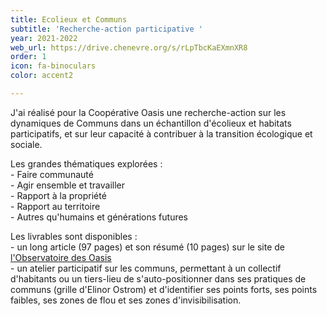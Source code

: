 ```yaml
---
title: Ecolieux et Communs
subtitle: 'Recherche-action participative '
year: 2021-2022
web_url: https://drive.chenevre.org/s/rLpTbcKaEXmnXR8
order: 1
icon: fa-binoculars
color: accent2

---
```

J'ai réalisé pour la Coopérative Oasis  une recherche-action sur les dynamiques de Communs dans un échantillon d'écolieux et habitats participatifs, et sur leur capacité à contribuer à la transition écologique et sociale.

Les grandes thématiques explorées :  
\- Faire communauté  
\- Agir ensemble et travailler  
\- Rapport à la propriété  
\- Rapport au territoire  
\- Autres qu'humains et générations futures

Les livrables sont disponibles :  
\- un long article (97 pages) et son résumé (10 pages) sur le site de [l'Observatoire des Oasis ](https://cooperative-oasis.org/decouvrir/lobservatoire-des-oasis/)  
\- un atelier participatif sur les communs, permettant à un collectif d'habitants ou un tiers-lieu de s'auto-positionner dans ses pratiques de communs (grille d'Elinor Ostrom) et d'identifier ses points forts, ses points faibles, ses zones de flou et ses zones d'invisibilisation.